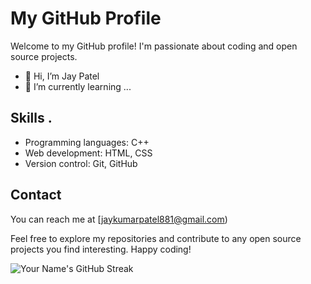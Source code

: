 # My GitHub Profile

Welcome to my GitHub profile! I'm passionate about coding and open source projects.

- 👋 Hi, I’m Jay Patel
- 🌱 I’m currently learning ...

## Skills   .

- Programming languages: C++
- Web development: HTML, CSS
- Version control: Git, GitHub

## Contact

You can reach me at [jaykumarpatel881@gmail.com)

Feel free to explore my repositories and contribute to any open source projects you find interesting. Happy coding!

![Your Name's GitHub Streak](https://github-readme-streak-stats.herokuapp.com/?user=j0p21en5)

